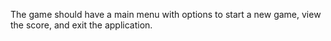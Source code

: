 The game should have a main menu with options to start a new game, view the score, and exit the application.
